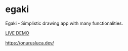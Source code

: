 # egaki
Egaki -  Simplistic drawing app with many functionalities.

<a href="https://egaki.netlify.app/" target=”_blank”>LIVE DEMO</a>

https://onurusluca.dev/
